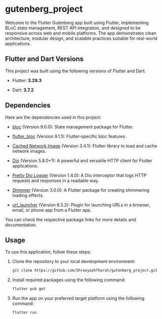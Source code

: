 # gutenberg_project

Welcome to the Flutter Gutenberg app built using Flutter, implementing BLoC state management, REST API integration, and designed to be responsive across web and mobile platforms. The app demonstrates clean architecture, modular design, and scalable practices suitable for real-world applications.

## Flutter and Dart Versions

This project was built using the following versions of Flutter and Dart:

- Flutter: **3.29.3**

- Dart: **3.7.2**


## Dependencies

Here are the dependencies used in this project:

- [bloc](https://pub.dev/packages/bloc) (Version 9.0.0): State management package for Flutter.

- [flutter_bloc](https://pub.dev/packages/flutter_bloc) (Version 9.1.1): Flutter-specific bloc features.

- [Cached Network Image](https://pub.dev/packages/cached_network_image) (Version 3.4.1): Flutter library to load and cache network images.

- [Dio](https://pub.dev/packages/dio) (Version 5.8.0+1): A powerful and versatile HTTP client for Flutter applications.

- [Pretty Dio Logger](https://pub.dev/packages/pretty_dio_logger) (Version 1.4.0): A Dio interceptor that logs HTTP requests and responses in a readable way.

- [Shimmer](https://pub.dev/packages/shimmer) (Version 3.0.0): A Flutter package for creating shimmering loading effects.

- [url_launcher](https://pub.dev/packages/url_launcher) (Version 6.3.2):  Plugin for launching URLs in a browser, email, or phone app from a Flutter app.

You can check the respective package links for more details and documentation.

## Usage

To use this application, follow these steps:

1. Clone the repository to your local development environment:

   ```bash
   git clone https://github.com/ShreeyashThorat/gutenberg_project.git

2. Install required packages using the following command:
   
   ```bash
   flutter pub get
   
3. Run the app on your preferred target platform using the following command:
   
   ```bash
   flutter run
